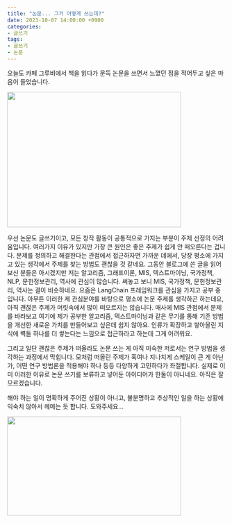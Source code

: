 ```yaml
---
title: "논문... 그거 어떻게 쓰는데?"
date: 2023-10-07 14:00:00 +0900
categories:
- 글쓰기
tags:
- 글쓰기
- 논문
---
```


오늘도 카페 그루비에서 책을 읽다가 문득 논문을 쓰면서 느꼈던 점을 적어두고 싶은 마음이 들었습니다.


<img src="https://github.com/NHRWV/nhrwv.github.io/assets/54979241/eb806bfe-b432-4eab-b477-bae381ac80e0" width="400" height="312"/>


우선 논문도 글쓰기이고, 모든 창작 활동이 공통적으로 가지는 부분이 주제 선정의 어려움입니다. 여러가지 이유가 있지만 가장 큰 원인은 좋은 주제가 쉽게 안 떠오른다는 겁니다. 문제를 정의하고 해결한다는 관점에서 접근하자면 가까운 데에서, 당장 평소에 가지고 있는 생각에서 주제를 찾는 방법도 괜찮을 것 같네요. 그동안 블로그에 쓴 글을 읽어보신 분들은 아시겠지만 저는 알고리즘, 그래프이론, MIS, 텍스트마이닝, 국가정책, NLP, 문헌정보관리, 역사에 관심이 많습니다. 써놓고 보니 MIS, 국가정책, 문헌정보관리, 역사는 결이 비슷하네요. 요즘은 LangChain 프레임워크를 관심을 가지고 공부 중입니다. 아무튼 이러한 제 관심분야를 바탕으로 평소에 논문 주제를 생각하곤 하는데요, 아직 괜찮은 주제가 머릿속에서 많이 떠오르지는 않습니다. 매사에 MIS 관점에서 문제를 바라보고 여기에 제가 공부한 알고리즘, 텍스트마이닝과 같은 무기를 통해 기존 방법을 개선한 새로운 가치를 만들어보고 싶은데 쉽지 않아요. 인류가 확장하고 쌓아올린 지식에 벽돌 하나를 더 쌓는다는 느낌으로 접근하라고 하는데 그게 어려워요.

그리고 일단 괜찮은 주제가 떠올라도 논문 쓰는 게 아직 미숙한 저로서는 연구 방법을 생각하는 과정에서 막힙니다. 모처럼 떠올린 주제가 혹여나 지나치게 스케일이 큰 게 아닌가, 어떤 연구 방법론을 적용해야 하나 등등 다양하게 고민하다가 좌절합니다. 실제로 이미 이러한 이유로 논문 쓰기를 보류하고 넣어둔 아이디어가 한둘이 아니네요. 아직은 잘 모르겠습니다.

해야 하는 일이 명확하게 주어진 상황이 아니고, 불분명하고 추상적인 일을 하는 상황에 익숙치 않아서 헤메는 듯 합니다. 도와주세요...

<img src="https://github.com/NHRWV/nhrwv.github.io/assets/54979241/6784366c-567d-47fc-8e6d-fbd894f6a1af" width="400" height="228"/>

